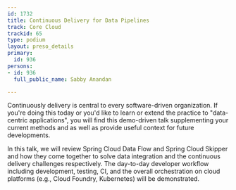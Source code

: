 ```yaml
---
id: 1732
title: Continuous Delivery for Data Pipelines
track: Core Cloud
trackid: 65
type: podium
layout: preso_details
primary:
  id: 936
persons:
- id: 936
  full_public_name: Sabby Anandan

---
```

Continuously delivery is central to every software-driven organization. If you're doing this today or you'd like to learn or extend the practice to "data-centric applications", you will find this demo-driven talk supplementing your current methods and as well as provide useful context for future developments. 

In this talk, we will review Spring Cloud Data Flow and Spring Cloud Skipper and how they come together to solve data integration and the continuous delivery challenges respectively. The day-to-day developer workflow including development, testing, CI, and the overall orchestration on cloud platforms (e.g., Cloud Foundry, Kubernetes) will be demonstrated.